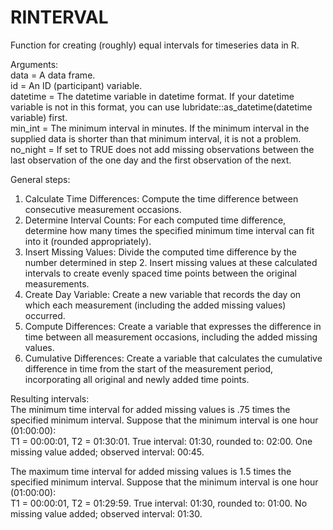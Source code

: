 # RINTERVAL
Function for creating (roughly) equal intervals for timeseries data in R.

Arguments:\
data = A data frame.\
id = An ID (participant) variable.\
datetime = The datetime variable in datetime format. If your datetime variable is not in this format, you can use lubridate::as_datetime(datetime variable) first.\
min_int = The minimum interval in minutes. If the minimum interval in the supplied data is shorter than that minimum interval, it is not a problem.\
no_night = If set to TRUE does not add missing observations between the last observation of the one day and the first observation of the next. 

General steps:
1. Calculate Time Differences: Compute the time difference between consecutive measurement occasions.
2. Determine Interval Counts: For each computed time difference, determine how many times the specified minimum time interval can fit into it (rounded appropriately).
3. Insert Missing Values: Divide the computed time difference by the number determined in step 2. Insert missing values at these calculated intervals to create evenly spaced time points between the original measurements.
4. Create Day Variable: Create a new variable that records the day on which each measurement (including the added missing values) occurred.
5. Compute Differences: Create a variable that expresses the difference in time between all measurement occasions, including the added missing values.
6. Cumulative Differences: Create a variable that calculates the cumulative difference in time from the start of the measurement period, incorporating all original and newly added time points.

Resulting intervals:\
The minimum time interval for added missing values is .75 times the specified minimum interval. Suppose that the minimum interval is one hour (01:00:00):\
T1 = 00:00:01, T2 = 01:30:01. True interval: 01:30, rounded to: 02:00. One missing value added; observed interval: 00:45.

The maximum time interval for added missing values is 1.5 times the specified minimum interval. Suppose that the minimum interval is one hour (01:00:00):\
T1 = 00:00:01, T2 = 01:29:59. True interval: 01:30, rounded to: 01:00.	No missing value added; observed interval: 01:30.

